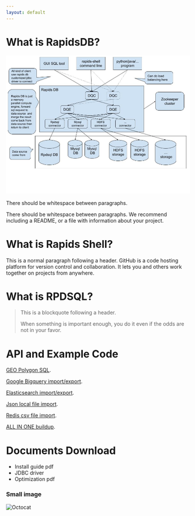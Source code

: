 ```yaml
---
layout: default
---
```


# What is RapidsDB?

![Branching](https://github.com/shineyear/rapidsdb.github.io/raw/gh-pages/images/architecture.jpg)

There should be whitespace between paragraphs.

There should be whitespace between paragraphs. We recommend including a README, or a file with information about your project.

# What is Rapids Shell?

This is a normal paragraph following a header. GitHub is a code hosting platform for version control and collaboration. It lets you and others work together on projects from anywhere.

# What is RPDSQL?

> This is a blockquote following a header.
>
> When something is important enough, you do it even if the odds are not in your favor.

# API and Example Code

[GEO Polygon SQL](./geo_sql.html).

[Google Bigquery import/export](./geo_sql.html).

[Elasticsearch import/export](./geo_sql.html).

[Json local file import](./geo_sql.html).

[Redis csv file import](./geo_sql.html).

[ALL IN ONE buildup](./geo_sql.html).

# Documents Download

*   Install guide pdf
*   JDBC driver
*   Optimization pdf

### Small image

![Octocat](https://github.githubassets.com/images/icons/emoji/octocat.png)



